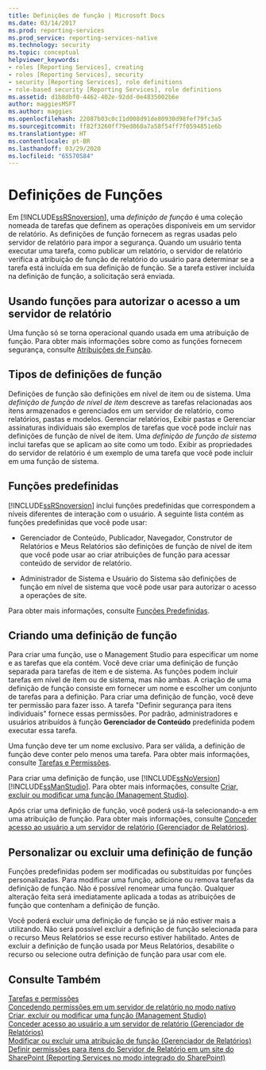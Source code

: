 ```yaml
---
title: Definições de função | Microsoft Docs
ms.date: 03/14/2017
ms.prod: reporting-services
ms.prod_service: reporting-services-native
ms.technology: security
ms.topic: conceptual
helpviewer_keywords:
- roles [Reporting Services], creating
- roles [Reporting Services], security
- security [Reporting Services], role definitions
- role-based security [Reporting Services], role definitions
ms.assetid: d1b8dbf0-4462-402e-92dd-0e4835002b6e
author: maggiesMSFT
ms.author: maggies
ms.openlocfilehash: 22087b03c0c11d008d91de80930d98fef79fc3a5
ms.sourcegitcommit: ff82f3260ff79ed860a7a58f54ff7f0594851e6b
ms.translationtype: HT
ms.contentlocale: pt-BR
ms.lasthandoff: 03/29/2020
ms.locfileid: "65570584"
---
```

# <a name="role-definitions"></a>Definições de Funções
  Em [!INCLUDE[ssRSnoversion](../../includes/ssrsnoversion-md.md)], uma *definição de função* é uma coleção nomeada de tarefas que definem as operações disponíveis em um servidor de relatório. As definições de função fornecem as regras usadas pelo servidor de relatório para impor a segurança. Quando um usuário tenta executar uma tarefa, como publicar um relatório, o servidor de relatório verifica a atribuição de função de relatório do usuário para determinar se a tarefa está incluída em sua definição de função. Se a tarefa estiver incluída na definição de função, a solicitação será enviada.  
  
## <a name="using-roles-to-authorize-access-to-a-report-server"></a>Usando funções para autorizar o acesso a um servidor de relatório  
 Uma função só se torna operacional quando usada em uma atribuição de função. Para obter mais informações sobre como as funções fornecem segurança, consulte [Atribuições de Função](../../reporting-services/security/role-assignments.md).  
  
## <a name="types-of-role-definitions"></a>Tipos de definições de função  
 Definições de função são definições em nível de item ou de sistema. Uma *definição de função de nível de item* descreve as tarefas relacionadas aos itens armazenados e gerenciados em um servidor de relatório, como relatórios, pastas e modelos. Gerenciar relatórios, Exibir pastas e Gerenciar assinaturas individuais são exemplos de tarefas que você pode incluir nas definições de função de nível de item. Uma *definição de função de sistema* inclui tarefas que se aplicam ao site como um todo. Exibir as propriedades do servidor de relatório é um exemplo de uma tarefa que você pode incluir em uma função de sistema.  
  
## <a name="predefined-roles"></a>Funções predefinidas  
 [!INCLUDE[ssRSnoversion](../../includes/ssrsnoversion-md.md)] inclui funções predefinidas que correspondem a níveis diferentes de interação com o usuário. A seguinte lista contém as funções predefinidas que você pode usar:  
  
-   Gerenciador de Conteúdo, Publicador, Navegador, Construtor de Relatórios e Meus Relatórios são definições de função de nível de item que você pode usar ao criar atribuições de função para acessar conteúdo de servidor de relatório.  
  
-   Administrador de Sistema e Usuário do Sistema são definições de função em nível de sistema que você pode usar para autorizar o acesso a operações de site.  
  
 Para obter mais informações, consulte [Funções Predefinidas](../../reporting-services/security/role-definitions-predefined-roles.md).  
  
## <a name="creating-a-role-definition"></a>Criando uma definição de função  
 Para criar uma função, use o Management Studio para especificar um nome e as tarefas que ela contém. Você deve criar uma definição de função separada para tarefas de item e de sistema. As funções podem incluir tarefas em nível de item ou de sistema, mas não ambas. A criação de uma definição de função consiste em fornecer um nome e escolher um conjunto de tarefas para a definição. Para criar uma definição de função, você deve ter permissão para fazer isso. A tarefa "Definir segurança para itens individuais" fornece essas permissões. Por padrão, administradores e usuários atribuídos à função **Gerenciador de Conteúdo** predefinida podem executar essa tarefa.  
  
 Uma função deve ter um nome exclusivo. Para ser válida, a definição de função deve conter pelo menos uma tarefa. Para obter mais informações, consulte [Tarefas e Permissões](../../reporting-services/security/tasks-and-permissions.md).  
  
 Para criar uma definição de função, use [!INCLUDE[ssNoVersion](../../includes/ssnoversion-md.md)] [!INCLUDE[ssManStudio](../../includes/ssmanstudio-md.md)]. Para obter mais informações, consulte [Criar, excluir ou modificar uma função &#40;Management Studio&#41;](../../reporting-services/security/role-definitions-create-delete-or-modify.md).  
  
 Após criar uma definição de função, você poderá usá-la selecionando-a em uma atribuição de função. Para obter mais informações, consulte [Conceder acesso ao usuário a um servidor de relatório &#40;Gerenciador de Relatórios&#41;](../../reporting-services/security/grant-user-access-to-a-report-server-report-manager.md).  
  
## <a name="customize-or-delete-a-role-definition"></a>Personalizar ou excluir uma definição de função  
 Funções predefinidas podem ser modificadas ou substituídas por funções personalizadas. Para modificar uma função, adicione ou remova tarefas da definição de função. Não é possível renomear uma função. Qualquer alteração feita será imediatamente aplicada a todas as atribuições de função que contenham a definição de função.  
  
 Você poderá excluir uma definição de função se já não estiver mais a utilizando. Não será possível excluir a definição de função selecionada para o recurso Meus Relatórios se esse recurso estiver habilitado. Antes de excluir a definição de função usada por Meus Relatórios, desabilite o recurso ou selecione outra definição de função para usar com ele.  
  
## <a name="see-also"></a>Consulte Também  
 [Tarefas e permissões](../../reporting-services/security/tasks-and-permissions.md)   
 [Concedendo permissões em um servidor de relatório no modo nativo](../../reporting-services/security/granting-permissions-on-a-native-mode-report-server.md)   
 [Criar, excluir ou modificar uma função &#40;Management Studio&#41;](../../reporting-services/security/role-definitions-create-delete-or-modify.md)   
 [Conceder acesso ao usuário a um servidor de relatório &#40;Gerenciador de Relatórios&#41;](../../reporting-services/security/grant-user-access-to-a-report-server-report-manager.md)   
 [Modificar ou excluir uma atribuição de função &#40;Gerenciador de Relatórios&#41;](../../reporting-services/security/role-assignments-modify-or-delete.md)   
 [Definir permissões para itens do Servidor de Relatório em um site do SharePoint &#40;Reporting Services no modo integrado do SharePoint&#41;](../../reporting-services/security/set-permissions-for-report-server-items-on-a-sharepoint-site.md)  
  
  
